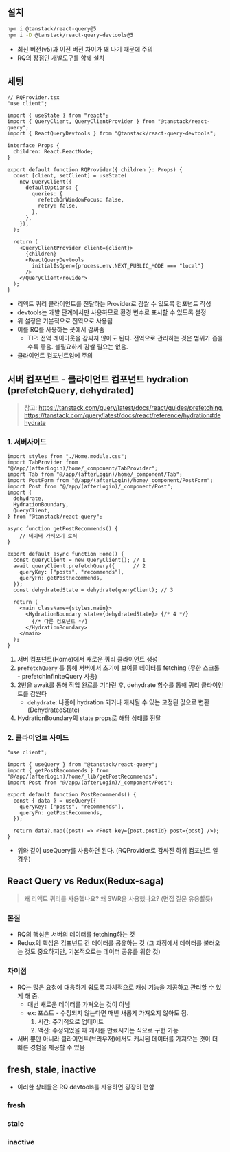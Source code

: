 ## 설치

```zsh
npm i @tanstack/react-query@5 
npm i -D @tanstack/react-query-devtools@5
```

- 최신 버전(v5)과 이전 버전 차이가 꽤 나기 때문에 주의
- RQ의 장점인 개발도구를 함께 설치

## 세팅

```tsx
// RQProvider.tsx
"use client";

import { useState } from "react";  
import { QueryClient, QueryClientProvider } from "@tanstack/react-query";  
import { ReactQueryDevtools } from "@tanstack/react-query-devtools";  
  
interface Props {  
  children: React.ReactNode;  
}  
  
export default function RQProvider({ children }: Props) {  
  const [client, setClient] = useState(  
    new QueryClient({  
      defaultOptions: {  
        queries: {  
          refetchOnWindowFocus: false,  
          retry: false,  
        },  
      },  
    }),  
  );  
  
  return (  
    <QueryClientProvider client={client}>  
      {children}  
      <ReactQueryDevtools  
        initialIsOpen={process.env.NEXT_PUBLIC_MODE === "local"}  
      />  
    </QueryClientProvider>  
  );  
}
```

- 리액트 쿼리 클라이언트를 전달하는 Provider로 감쌀 수 있도록 컴포넌트 작성
- devtools는 개발 단계에서만 사용하므로 환경 변수로 표시할 수 있도록 설정
- 위 설정은 기본적으로 전역으로 사용됨
- 이를 RQ를 사용하는 곳에서 감싸줌
	- TIP: 전역 레이아웃을 감싸지 않아도 된다. 전역으로 관리하는 것은 범위가 좁을수록 좋음. 불필요하게 감쌀 필요는 없음.
- 클라이언트 컴포넌트임에 주의

## 서버 컴포넌트 - 클라이언트 컴포넌트 hydration (prefetchQuery, dehydrated)

> 참고: https://tanstack.com/query/latest/docs/react/guides/prefetching, https://tanstack.com/query/latest/docs/react/reference/hydration#dehydrate

### 1. 서버사이드

```tsx
import styles from "./Home.module.css";
import TabProvider from "@/app/(afterLogin)/home/_component/TabProvider";
import Tab from "@/app/(afterLogin)/home/_component/Tab";
import PostForm from "@/app/(afterLogin)/home/_component/PostForm";
import Post from "@/app/(afterLogin)/_component/Post";
import {
  dehydrate,
  HydrationBoundary,
  QueryClient,
} from "@tanstack/react-query";

async function getPostRecommends() {
	// 데이터 가져오기 로직
}

export default async function Home() {
  const queryClient = new QueryClient(); // 1
  await queryClient.prefetchQuery({      // 2
    queryKey: ["posts", "recommends"],
    queryFn: getPostRecommends,
  });
  const dehydratedState = dehydrate(queryClient); // 3

  return (
    <main className={styles.main}>
      <HydrationBoundary state={dehydratedState}> {/* 4 */}
        {/* 다른 컴포넌트 */}
      </HydrationBoundary>
    </main>
  );
}

```

1. 서버 컴포넌트(Home)에서 새로운 쿼리 클라이언트 생성
2. `prefetchQuery` 를 통해 서버에서 초기에 보여줄 데이터를 fetching (무한 스크롤 - prefetchInfiniteQuery 사용)
3. 2번을 await를 통해 작업 완료를 기다린 후, dehydrate 함수를 통해 쿼리 클라이언트를 감싼다
	- `dehydrate`: 나중에 hydration 되거나 캐시될 수 있는 고정된 값으로 변환 (DehydratedState)
4. HydrationBoundary의 state props로 해당 상태를 전달

### 2. 클라이언트 사이드

```tsx
"use client";

import { useQuery } from "@tanstack/react-query";
import { getPostRecommends } from "@/app/(afterLogin)/home/_lib/getPostRecommends";
import Post from "@/app/(afterLogin)/_component/Post";

export default function PostRecommends() {
  const { data } = useQuery({
    queryKey: ["posts", "recommends"],
    queryFn: getPostRecommends,
  });

  return data?.map((post) => <Post key={post.postId} post={post} />);
}

```

- 위와 같이 useQuery를 사용하면 된다. (RQProvider로 감싸진 하위 컴포넌트 일 경우)

## React Query vs Redux(Redux-saga)

> 왜 리액트 쿼리를 사용했나요? 왜 SWR을 사용했나요? (면접 질문 유용할듯)

### 본질

- RQ의 핵심은 서버의 데이터를 fetching하는 것
- Redux의 핵심은 컴포넌트 간 데이터를 공유하는 것 (그 과정에서 데이터를 불러오는 것도 중요하지만, 기본적으로는 데이터 공유를 위한 것)

### 차이점

- RQ는 많은 요청에 대응하기 쉽도록 자체적으로 캐싱 기능을 제공하고 관리할 수 있게 해 줌.
	- 매번 새로운 데이터를 가져오는 것이 아님
	- ex: 포스트 - 수정되지 않는다면 매번 새롭게 가져오지 않아도 됨.
		1. 시간: 주기적으로 업데이트
		2. 액션: 수정되었을 때 캐시를 만료시키는 식으로 구현 가능
- 서버 뿐만 아니라 클라이언트(브라우저)에서도 캐시된 데이터를 가져오는 것이 더 빠른 경험을 제공할 수 있음

## fresh, stale, inactive

- 이러한 상태들은 RQ devtools를 사용하면 굉장히 편함

### fresh

### stale

### inactive

